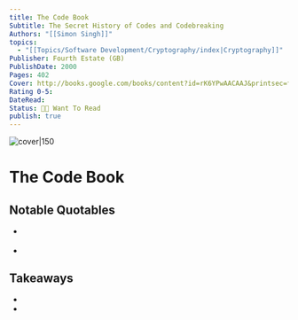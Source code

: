```yaml
---
title: The Code Book
Subtitle: The Secret History of Codes and Codebreaking
Authors: "[[Simon Singh]]"
topics:
  - "[[Topics/Software Development/Cryptography/index|Cryptography]]"
Publisher: Fourth Estate (GB)
PublishDate: 2000
Pages: 402
Cover: http://books.google.com/books/content?id=rK6YPwAACAAJ&printsec=frontcover&img=1&zoom=1&source=gbs_api
Rating 0-5: 
DateRead: 
Status: 🙏🏼 Want To Read
publish: true
---
```


![cover|150](http://books.google.com/books/content?id=rK6YPwAACAAJ&printsec=frontcover&img=1&zoom=1&source=gbs_api)

# The Code Book


## Notable Quotables
- >
- >

## Takeaways
- 
-
